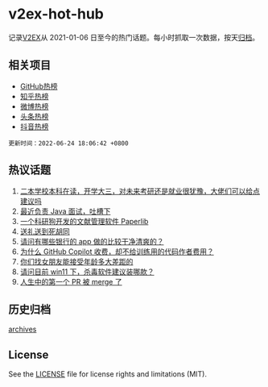 # v2ex-hot-hub

 记录[V2EX](https://www.v2ex.com/)从 2021-01-06 日至今的热门话题。每小时抓取一次数据，按天[归档](archives)。
 
 ## 相关项目

- [GitHub热榜](https://github.com/snaildev/github-hot-hub)
- [知乎热榜](https://github.com/snaildev/zhihu-hot-hub)
- [微博热榜](https://github.com/snaildev/weibo-hot-hub)
- [头条热榜](https://github.com/snaildev/toutiao-hot-hub)
- [抖音热榜](https://github.com/snaildev/douyin-hot-hub)


 `更新时间：2022-06-24 18:06:42 +0800`

## 热议话题

1. [二本学校本科在读，开学大三，对未来考研还是就业很犹豫，大佬们可以给点建议吗](https://www.v2ex.com/t/861826)
1. [最近负责 Java 面试，吐槽下](https://www.v2ex.com/t/861954)
1. [一个科研狗开发的文献管理软件 Paperlib](https://www.v2ex.com/t/861794)
1. [送礼送到死胡同](https://www.v2ex.com/t/861830)
1. [请问有哪些银行的 app 做的比较干净清爽的？](https://www.v2ex.com/t/861736)
1. [为什么 GitHub Copilot 收费，却不给训练用的代码作者费用？](https://www.v2ex.com/t/861734)
1. [你们找女朋友能接受年龄多大差距的](https://www.v2ex.com/t/861916)
1. [请问目前 win11 下，杀毒软件建议装哪款？](https://www.v2ex.com/t/861790)
1. [人生中的第一个 PR 被 merge 了](https://www.v2ex.com/t/861906)

## 历史归档

[archives](archives)

## License

See the [LICENSE](LICENSE) file for license rights and limitations (MIT).
